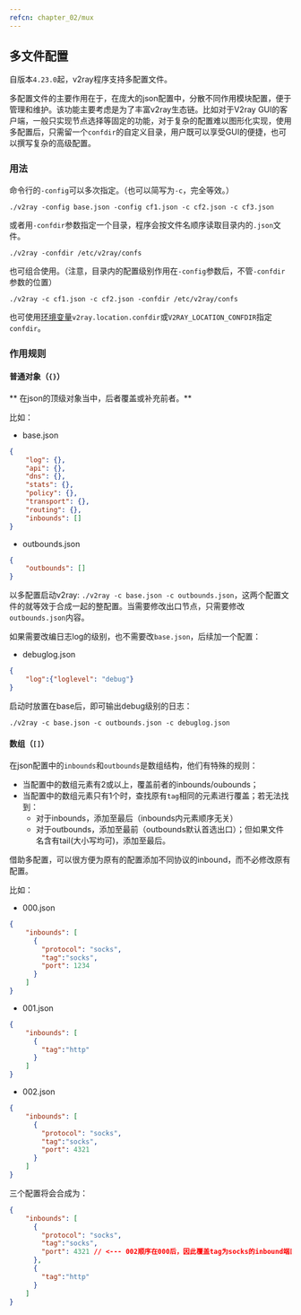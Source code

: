 ```yaml
---
refcn: chapter_02/mux
---
```


## 多文件配置

自版本`4.23.0`起，v2ray程序支持多配置文件。

多配置文件的主要作用在于，在庞大的json配置中，分散不同作用模块配置，便于管理和维护。该功能主要考虑是为了丰富v2ray生态链。比如对于V2ray GUI的客户端，一般只实现节点选择等固定的功能，对于复杂的配置难以图形化实现，使用多配置后，只需留一个`confdir`的自定义目录，用户既可以享受GUI的便捷，也可以撰写复杂的高级配置。


### 用法

命令行的`-config`可以多次指定。（也可以简写为`-c`，完全等效。）

```
./v2ray -config base.json -config cf1.json -c cf2.json -c cf3.json
```

或者用`-confdir`参数指定一个目录，程序会按文件名顺序读取目录内的`.json`文件。

```
./v2ray -confdir /etc/v2ray/confs
```

也可组合使用。（注意，目录内的配置级别作用在`-config`参数后，不管`-confdir`参数的位置）

```
./v2ray -c cf1.json -c cf2.json -confdir /etc/v2ray/confs 
```

也可使用[环境变量](chapter_02/env.md#confdir)`v2ray.location.confdir`或`V2RAY_LOCATION_CONFDIR`指定`confdir`。

### 作用规则

#### 普通对象（`{}`）

** 在json的顶级对象当中，后者覆盖或补充前者。**

比如：

* base.json
```json
{
    "log": {},
    "api": {},
    "dns": {},
    "stats": {},
    "policy": {},
    "transport": {},
    "routing": {},
    "inbounds": []
}
```

* outbounds.json
```json
{
    "outbounds": []
}
```

以多配置启动v2ray: `./v2ray -c base.json -c outbounds.json`，这两个配置文件的就等效于合成一起的整配置。当需要修改出口节点，只需要修改`outbounds.json`内容。

如果需要改编日志log的级别，也不需要改`base.json`，后续加一个配置：

* debuglog.json
```json
{
    "log":{"loglevel": "debug"}
}
```

启动时放置在base后，即可输出debug级别的日志：

`./v2ray -c base.json -c outbounds.json -c debuglog.json`


#### 数组（`[]`）

在json配置中的`inbounds`和`outbounds`是数组结构，他们有特殊的规则：

* 当配置中的数组元素有2或以上，覆盖前者的inbounds/oubounds；
* 当配置中的数组元素只有1个时，查找原有`tag`相同的元素进行覆盖；若无法找到：
  - 对于inbounds，添加至最后（inbounds内元素顺序无关）
  - 对于outbounds，添加至最前（outbounds默认首选出口）；但如果文件名含有tail(大小写均可)，添加至最后。

借助多配置，可以很方便为原有的配置添加不同协议的inbound，而不必修改原有配置。

比如：

* 000.json
```json
{
    "inbounds": [
      {
        "protocol": "socks",
        "tag":"socks",
        "port": 1234
      }
    ]
}
```

* 001.json
```json
{
    "inbounds": [
      {
        "tag":"http"
      }
    ]
}
```

* 002.json
```json
{
    "inbounds": [
      {
        "protocol": "socks",
        "tag":"socks",
        "port": 4321
      }
    ]
}
```

三个配置将会合成为：
```json
{
    "inbounds": [
      {
        "protocol": "socks",
        "tag":"socks",
        "port": 4321 // <--- 002顺序在000后，因此覆盖tag为socks的inbound端口为4321
      },
      {
        "tag":"http"
      }
    ]
}
```